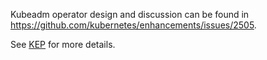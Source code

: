 
Kubeadm operator design and discussion can be found in <https://github.com/kubernetes/enhancements/issues/2505>.

See [KEP](https://github.com/kubernetes/enhancements/tree/master/keps/sig-cluster-lifecycle/kubeadm/2505-Kubeadm-operator) for more details.